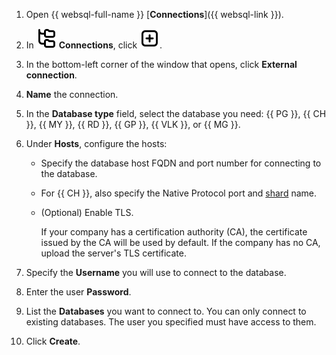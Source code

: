 1. Open {{ websql-full-name }} [**Connections**]({{ websql-link }}).
1. In ![image](../../_assets/console-icons/folder-tree.svg) **Connections**, click ![image](../../_assets/console-icons/square-plus.svg).
1. In the bottom-left corner of the window that opens, click **External connection**.
1. **Name** the connection.
1. In the **Database type** field, select the database you need: {{ PG }}, {{ CH }}, {{ MY }}, {{ RD }}, {{ GP }}, {{ VLK }}, or {{ MG }}.
1. Under **Hosts**, configure the hosts:
    * Specify the database host FQDN and port number for connecting to the database.
    * For {{ CH }}, also specify the Native Protocol port and [shard](../../managed-clickhouse/operations/shards.md#list-shards) name.
    * (Optional) Enable TLS.

        If your company has a certification authority (CA), the certificate issued by the CA will be used by default. If the company has no CA, upload the server's TLS certificate.

1. Specify the **Username** you will use to connect to the database.
1. Enter the user **Password**.
1. List the **Databases** you want to connect to. You can only connect to existing databases. The user you specified must have access to them.
1. Click **Create**.

